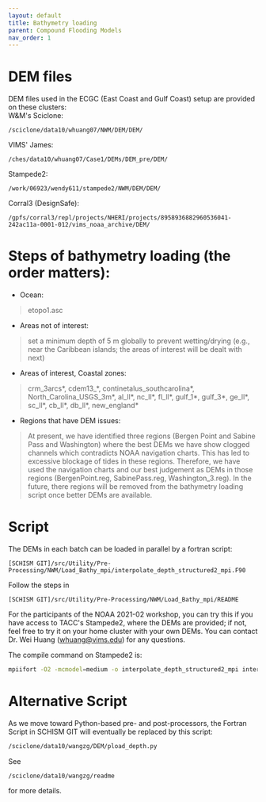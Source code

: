 ```yaml
---
layout: default
title: Bathymetry loading
parent: Compound Flooding Models
nav_order: 1
---
```


# DEM files
DEM files used in the ECGC (East Coast and Gulf Coast) setup are provided on these clusters:\
W&M's Sciclone: 
```
/sciclone/data10/whuang07/NWM/DEM/DEM/
```
VIMS' James: 
```
/ches/data10/whuang07/Case1/DEMs/DEM_pre/DEM/
```
Stampede2: 
```
/work/06923/wendy611/stampede2/NWM/DEM/DEM/
```
Corral3 (DesignSafe): 
```
/gpfs/corral3/repl/projects/NHERI/projects/8958936882960536041-242ac11a-0001-012/vims_noaa_archive/DEM/
```

# Steps of bathymetry loading (the order matters):
- Ocean:
> etopo1.asc
- Areas not of interest:
> set a minimum depth of 5 m globally to prevent wetting/drying (e.g., near the Caribbean islands; the areas of interest will be dealt with next)
- Areas of interest, Coastal zones:
> crm_3arcs\*, cdem13_\*, continetalus_southcarolina\*, North_Carolina_USGS_3m\*, al_ll\*, nc_ll\*, fl_ll\*, gulf_1\*, gulf_3\*, ge_ll\*, sc_ll\*, cb_ll\*, db_ll\*, new_england\*
- Regions that have DEM issues: 
> At present, we have identified three regions (Bergen Point and Sabine Pass and Washington) where the best DEMs we have show clogged channels which contradicts NOAA navigation charts. This has led to excessive blockage of tides in these regions. Therefore, we have used the navigation charts and our best judgement as DEMs in those regions (BergenPoint.reg, SabinePass.reg, Washington_3.reg). In the future, there regions will be removed from the bathymetry loading script once better DEMs are available.  

# Script
The DEMs in each batch can be loaded in parallel by a fortran script:
```
[SCHISM GIT]/src/Utility/Pre-Processing/NWM/Load_Bathy_mpi/interpolate_depth_structured2_mpi.F90
```
Follow the steps in
```
[SCHISM GIT]/src/Utility/Pre-Processing/NWM/Load_Bathy_mpi/README
```
For the participants of the NOAA 2021-02 workshop, you can try this if you have access to TACC's Stampede2, where the DEMs are provided; if not, feel free to try it on your home cluster with your own DEMs. You can contact Dr. Wei Huang (whuang@vims.edu) for any questions.

The compile command on Stampede2 is: 
```bash
mpiifort -O2 -mcmodel=medium -o interpolate_depth_structured2_mpi interpolate_depth_structured2_mpi.f90
```

# Alternative Script
As we move toward Python-based pre- and post-processors, the Fortran Script in SCHISM GIT will eventually be replaced by this script:
```bash
/sciclone/data10/wangzg/DEM/pload_depth.py
```
See
```
/sciclone/data10/wangzg/readme
```
for more details.
